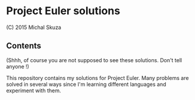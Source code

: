 # Project Euler solutions

(C) 2015 Michal Skuza

## Contents
(Shhh, of course you are not supposed to see these solutions. Don't tell anyone !)

This repository contains my solutions for Project Euler. Many problems are solved 
in several ways since I'm learning different languages and experiment with them.
